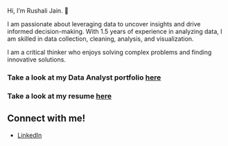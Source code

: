  Hi, I’m Rushali Jain. 👋

I am passionate about leveraging data to uncover insights and drive informed decision-making. With 1.5 years of experience in analyzing data, I am skilled in data collection, cleaning, analysis, and visualization.

I am a critical thinker who enjoys solving complex problems and finding innovative solutions. 

### Take a look at my Data Analyst portfolio [here](https://bit.ly/434SMzd)
### Take a look at my resume [here](https://resume.io/r/9N51JADWq)

## Connect with me!
* [LinkedIn](https://www.linkedin.com/in/rushali-jain-775593189/)



<!---
rushalijain06/rushalijain06 is a ✨ special ✨ repository because its `README.md` (this file) appears on your GitHub profile.
You can click the Preview link to take a look at your changes.
--->

